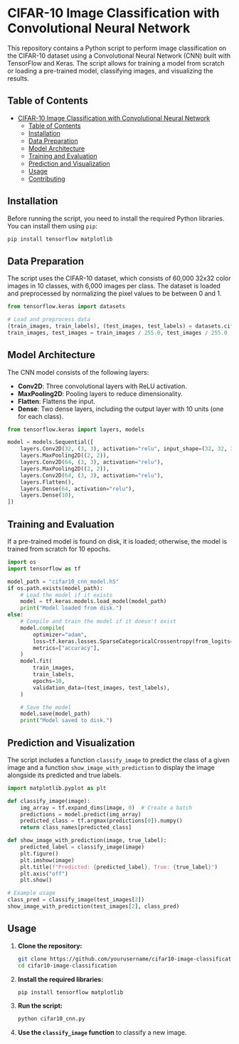 # CIFAR-10 Image Classification with Convolutional Neural Network

This repository contains a Python script to perform image classification on the CIFAR-10 dataset using a Convolutional Neural Network (CNN) built with TensorFlow and Keras. The script allows for training a model from scratch or loading a pre-trained model, classifying images, and visualizing the results.

## Table of Contents

- [CIFAR-10 Image Classification with Convolutional Neural Network](#cifar-10-image-classification-with-convolutional-neural-network)
  - [Table of Contents](#table-of-contents)
  - [Installation](#installation)
  - [Data Preparation](#data-preparation)
  - [Model Architecture](#model-architecture)
  - [Training and Evaluation](#training-and-evaluation)
  - [Prediction and Visualization](#prediction-and-visualization)
  - [Usage](#usage)
  - [Contributing](#contributing)

## Installation

Before running the script, you need to install the required Python libraries. You can install them using `pip`:

```bash
pip install tensorflow matplotlib
```

## Data Preparation

The script uses the CIFAR-10 dataset, which consists of 60,000 32x32 color images in 10 classes, with 6,000 images per class. The dataset is loaded and preprocessed by normalizing the pixel values to be between 0 and 1.

```python
from tensorflow.keras import datasets

# Load and preprocess data
(train_images, train_labels), (test_images, test_labels) = datasets.cifar10.load_data()
train_images, test_images = train_images / 255.0, test_images / 255.0
```

## Model Architecture

The CNN model consists of the following layers:

- **Conv2D**: Three convolutional layers with ReLU activation.
- **MaxPooling2D**: Pooling layers to reduce dimensionality.
- **Flatten**: Flattens the input.
- **Dense**: Two dense layers, including the output layer with 10 units (one for each class).

```python
from tensorflow.keras import layers, models

model = models.Sequential([
    layers.Conv2D(32, (3, 3), activation="relu", input_shape=(32, 32, 3)),
    layers.MaxPooling2D((2, 2)),
    layers.Conv2D(64, (3, 3), activation="relu"),
    layers.MaxPooling2D((2, 2)),
    layers.Conv2D(64, (3, 3), activation="relu"),
    layers.Flatten(),
    layers.Dense(64, activation="relu"),
    layers.Dense(10),
])
```

## Training and Evaluation

If a pre-trained model is found on disk, it is loaded; otherwise, the model is trained from scratch for 10 epochs.

```python
import os
import tensorflow as tf

model_path = "cifar10_cnn_model.h5"
if os.path.exists(model_path):
    # Load the model if it exists
    model = tf.keras.models.load_model(model_path)
    print("Model loaded from disk.")
else:
    # Compile and train the model if it doesn't exist
    model.compile(
        optimizer="adam",
        loss=tf.keras.losses.SparseCategoricalCrossentropy(from_logits=True),
        metrics=["accuracy"],
    )
    model.fit(
        train_images,
        train_labels,
        epochs=10,
        validation_data=(test_images, test_labels),
    )

    # Save the model
    model.save(model_path)
    print("Model saved to disk.")
```

## Prediction and Visualization

The script includes a function `classify_image` to predict the class of a given image and a function `show_image_with_prediction` to display the image alongside its predicted and true labels.

```python
import matplotlib.pyplot as plt

def classify_image(image):
    img_array = tf.expand_dims(image, 0)  # Create a batch
    predictions = model.predict(img_array)
    predicted_class = tf.argmax(predictions[0]).numpy()
    return class_names[predicted_class]

def show_image_with_prediction(image, true_label):
    predicted_label = classify_image(image)
    plt.figure()
    plt.imshow(image)
    plt.title(f"Predicted: {predicted_label}, True: {true_label}")
    plt.axis("off")
    plt.show()

# Example usage
class_pred = classify_image(test_images[2])
show_image_with_prediction(test_images[2], class_pred)
```

## Usage

1. **Clone the repository:**

   ```bash
   git clone https://github.com/yourusername/cifar10-image-classification.git
   cd cifar10-image-classification
   ```

2. **Install the required libraries:**

   ```bash
   pip install tensorflow matplotlib
   ```

3. **Run the script:**

   ```bash
   python cifar10_cnn.py
   ```

4. **Use the `classify_image` function** to classify a new image.
